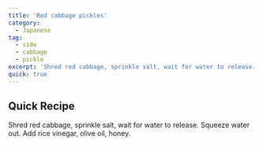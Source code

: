 ```yaml
---
title: 'Red cabbage pickles'
category:
  - Japanese
tag:
  - side
  - cabbage
  - pickle
excerpt: 'Shred red cabbage, sprinkle salt, wait for water to release. Squeeze water out. Add rice vinegar, olive oil, honey.'
quick: true
---
```


## Quick Recipe

Shred red cabbage, sprinkle salt, wait for water to release. Squeeze water out. Add rice vinegar, olive oil, honey.
